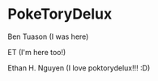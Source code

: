 # PokeToryDelux

Ben Tuason (I was here)

ET (I'm here too!)

Ethan H. Nguyen (I love poktorydelux!!! :D)
